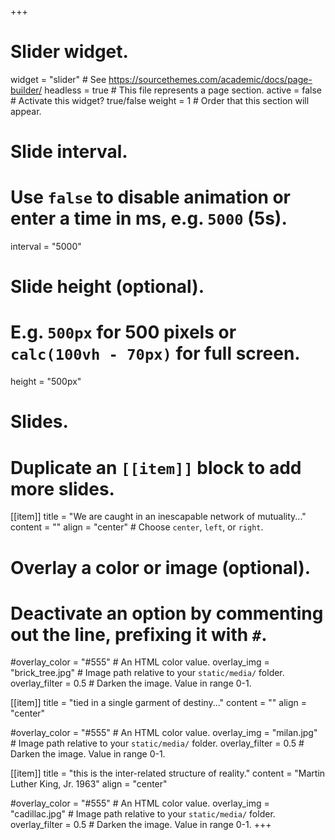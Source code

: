 +++
# Slider widget.
widget = "slider"  # See https://sourcethemes.com/academic/docs/page-builder/
headless = true  # This file represents a page section.
active = false  # Activate this widget? true/false
weight = 1  # Order that this section will appear.

# Slide interval.
# Use `false` to disable animation or enter a time in ms, e.g. `5000` (5s).
interval = "5000"

# Slide height (optional).
# E.g. `500px` for 500 pixels or `calc(100vh - 70px)` for full screen.
height = "500px"

# Slides.
# Duplicate an `[[item]]` block to add more slides.
[[item]]
  title = "We are caught in an inescapable network of mutuality..."
  content = ""
  align = "center"  # Choose `center`, `left`, or `right`.

# Overlay a color or image (optional).
  #   Deactivate an option by commenting out the line, prefixing it with `#`.
  #overlay_color = "#555"  # An HTML color value.
  overlay_img = "brick_tree.jpg" # Image path relative to your `static/media/` folder.
  overlay_filter = 0.5  # Darken the image. Value in range 0-1.

[[item]]
  title = "tied in a single garment of destiny..."
  content = ""
  align = "center"

  #overlay_color = "#555"  # An HTML color value.
  overlay_img = "milan.jpg"  # Image path relative to your `static/media/` folder.
  overlay_filter = 0.5  # Darken the image. Value in range 0-1.

[[item]]
  title = "this is the inter-related structure of reality."
  content = "Martin Luther King, Jr. 1963"
  align = "center"

  #overlay_color = "#555"  # An HTML color value.
  overlay_img = "cadillac.jpg"  # Image path relative to your `static/media/` folder.
  overlay_filter = 0.5  # Darken the image. Value in range 0-1.
+++
